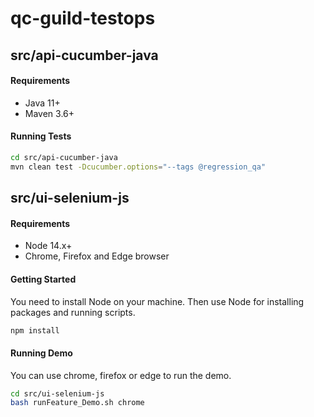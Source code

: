 # qc-guild-testops
## src/api-cucumber-java
#### Requirements
- Java 11+
- Maven 3.6+
#### Running Tests
```bash
cd src/api-cucumber-java
mvn clean test -Dcucumber.options="--tags @regression_qa"
```

## src/ui-selenium-js
#### Requirements
- Node 14.x+
- Chrome, Firefox and Edge browser
#### Getting Started
You need to install Node on your machine. Then use Node for installing packages and running scripts.
```bash
npm install
```
#### Running Demo
You can use chrome, firefox or edge to run the demo.
```bash
cd src/ui-selenium-js
bash runFeature_Demo.sh chrome
```